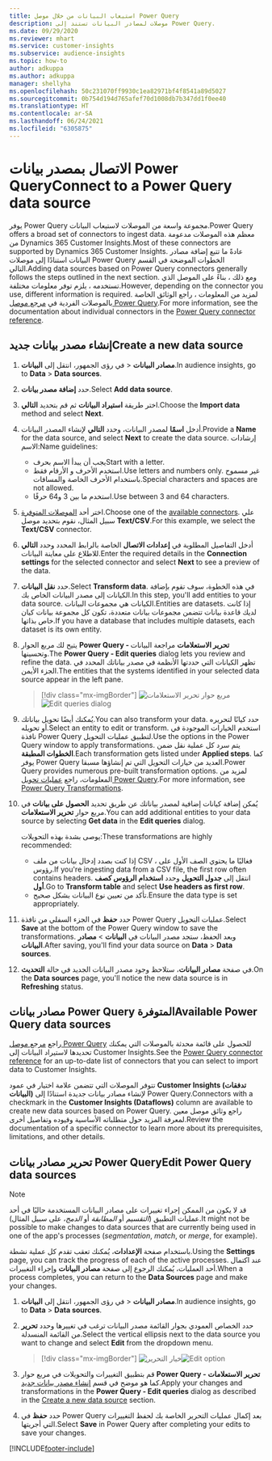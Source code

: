 ```yaml
---
title: استيعاب البيانات من خلال موصل Power Query
description: موصلات لمصادر البيانات تستند إلى Power Query.
ms.date: 09/29/2020
ms.reviewer: mhart
ms.service: customer-insights
ms.subservice: audience-insights
ms.topic: how-to
author: adkuppa
ms.author: adkuppa
manager: shellyha
ms.openlocfilehash: 50c231070ff9930c1ea82971bf4f8541a89d5027
ms.sourcegitcommit: 0b754d194d765afef70d1008db7b347dd1f0ee40
ms.translationtype: HT
ms.contentlocale: ar-SA
ms.lasthandoff: 06/24/2021
ms.locfileid: "6305875"
---
```

# <a name="connect-to-a-power-query-data-source"></a><span data-ttu-id="fca9c-103">الاتصال بمصدر بيانات Power Query</span><span class="sxs-lookup"><span data-stu-id="fca9c-103">Connect to a Power Query data source</span></span>

<span data-ttu-id="fca9c-104">يوفر Power Query مجموعة واسعة من الموصلات لاستيعاب البيانات.</span><span class="sxs-lookup"><span data-stu-id="fca9c-104">Power Query offers a broad set of connectors to ingest data.</span></span> <span data-ttu-id="fca9c-105">معظم هذه الموصلات مدعومة من Dynamics 365 Customer Insights.</span><span class="sxs-lookup"><span data-stu-id="fca9c-105">Most of these connectors are supported by Dynamics 365 Customer Insights.</span></span> <span data-ttu-id="fca9c-106">عادةً ما تتبع إضافة مصادر البيانات استنادًا إلى موصلات Power Query الخطوات الموضحة في القسم التالي.</span><span class="sxs-lookup"><span data-stu-id="fca9c-106">Adding data sources based on Power Query connectors generally follows the steps outlined in the next section.</span></span> <span data-ttu-id="fca9c-107">ومع ذلك ، بناءً على الموصل الذي تستخدمه ، يلزم توفر معلومات مختلفة.</span><span class="sxs-lookup"><span data-stu-id="fca9c-107">However, depending on the connector you use, different information is required.</span></span> <span data-ttu-id="fca9c-108">لمزيد من المعلومات ، راجع الوثائق الخاصة بالموصلات الفردية في [مرجع موصل Power Query](/power-query/connectors/).</span><span class="sxs-lookup"><span data-stu-id="fca9c-108">For more information, see the documentation about individual connectors in the [Power Query connector reference](/power-query/connectors/).</span></span>

## <a name="create-a-new-data-source"></a><span data-ttu-id="fca9c-109">إنشاء مصدر بيانات جديد</span><span class="sxs-lookup"><span data-stu-id="fca9c-109">Create a new data source</span></span>

1. <span data-ttu-id="fca9c-110">في رؤى الجمهور، انتقل إلى **البيانات‏‎** > **مصادر البيانات**.</span><span class="sxs-lookup"><span data-stu-id="fca9c-110">In audience insights, go to **Data** > **Data sources**.</span></span>

1. <span data-ttu-id="fca9c-111">حدد **إضافة مصدر بيانات**.</span><span class="sxs-lookup"><span data-stu-id="fca9c-111">Select **Add data source**.</span></span>

1. <span data-ttu-id="fca9c-112">اختر طريقة **استيراد البيانات** ثم قم بتحديد **التالي**.</span><span class="sxs-lookup"><span data-stu-id="fca9c-112">Choose the **Import data** method and select **Next**.</span></span>

1. <span data-ttu-id="fca9c-113">أدخل **اسمًا** لمصدر البيانات، وحدد **التالي** لإنشاء المصدر البيانات.</span><span class="sxs-lookup"><span data-stu-id="fca9c-113">Provide a **Name** for the data source, and select **Next** to create the data source.</span></span> <span data-ttu-id="fca9c-114">إرشادات الاسم:</span><span class="sxs-lookup"><span data-stu-id="fca9c-114">Name guidelines:</span></span> 
   - <span data-ttu-id="fca9c-115">يجب أن يبدأ الاسم بحرف</span><span class="sxs-lookup"><span data-stu-id="fca9c-115">Start with a letter.</span></span>
   - <span data-ttu-id="fca9c-116">استخدم الأحرف و الأرقام فقط.</span><span class="sxs-lookup"><span data-stu-id="fca9c-116">Use letters and numbers only.</span></span> <span data-ttu-id="fca9c-117">غير مسموح باستخدام الأحرف الخاصة والمسافات.</span><span class="sxs-lookup"><span data-stu-id="fca9c-117">Special characters and spaces are not allowed.</span></span>
   - <span data-ttu-id="fca9c-118">استخدم ما بين 3 و64 حرفًا.</span><span class="sxs-lookup"><span data-stu-id="fca9c-118">Use between 3 and 64 characters.</span></span>

1. <span data-ttu-id="fca9c-119">اختر أحد [الموصلات المتوفرة](#available-power-query-data-sources).</span><span class="sxs-lookup"><span data-stu-id="fca9c-119">Choose one of the [available connectors](#available-power-query-data-sources).</span></span> <span data-ttu-id="fca9c-120">علي سبيل المثال، نقوم بتحديد موصل **Text/CSV**.</span><span class="sxs-lookup"><span data-stu-id="fca9c-120">For this example, we select the **Text/CSV** connector.</span></span>

1. <span data-ttu-id="fca9c-121">أدخل التفاصيل المطلوبة في **إعدادات الاتصال** الخاصة بالرابط المحدد وحدد **التالي** للاطلاع على معاينة البيانات.</span><span class="sxs-lookup"><span data-stu-id="fca9c-121">Enter the required details in the **Connection settings** for the selected connector and select **Next** to see a preview of the data.</span></span>

1. <span data-ttu-id="fca9c-122">حدد **نقل البيانات**.</span><span class="sxs-lookup"><span data-stu-id="fca9c-122">Select **Transform data**.</span></span> <span data-ttu-id="fca9c-123">في هذه الخطوة، سوف تقوم بإضافة الكيانات إلى مصدر البيانات الخاص بك.</span><span class="sxs-lookup"><span data-stu-id="fca9c-123">In this step, you'll add entities to your data source.</span></span> <span data-ttu-id="fca9c-124">الكيانات هي مجموعات البيانات.</span><span class="sxs-lookup"><span data-stu-id="fca9c-124">Entities are datasets.</span></span> <span data-ttu-id="fca9c-125">إذا كانت لديك قاعدة بيانات تتضمن مجموعات بيانات متعددة، تكون كل مجموعة بيانات كيان خاص بذاتها.</span><span class="sxs-lookup"><span data-stu-id="fca9c-125">If you have a database that includes multiple datasets, each dataset is its own entity.</span></span>

1. <span data-ttu-id="fca9c-126">يتيح لك مربع الحوار **Power Query - تحرير الاستعلامات** مراجعة البيانات وتحسينها.</span><span class="sxs-lookup"><span data-stu-id="fca9c-126">The **Power Query - Edit queries** dialog lets you review and refine the data.</span></span> <span data-ttu-id="fca9c-127">تظهر الكيانات التي حددتها الأنظمة في مصدر بياناتك المحدد في الجزء الأيمن.</span><span class="sxs-lookup"><span data-stu-id="fca9c-127">The entities that the systems identified in your selected data source appear in the left pane.</span></span>

   > [!div class="mx-imgBorder"]
   > <span data-ttu-id="fca9c-128">![مربع حوار تحرير الاستعلامات](media/data-manager-configure-edit-queries.png "مربع حوار تحرير الاستعلامات")</span><span class="sxs-lookup"><span data-stu-id="fca9c-128">![Edit queries dialog](media/data-manager-configure-edit-queries.png "Edit queries dialog")</span></span>

1. <span data-ttu-id="fca9c-129">يُمكنك أيضًا تحويل بياناتك.</span><span class="sxs-lookup"><span data-stu-id="fca9c-129">You can also transform your data.</span></span> <span data-ttu-id="fca9c-130">حدد كيانًا لتحريره أو تحويله.</span><span class="sxs-lookup"><span data-stu-id="fca9c-130">Select an entity to edit or transform.</span></span> <span data-ttu-id="fca9c-131">استخدم الخيارات الموجودة في نافذة Power Query لتطبيق عمليات التحويل.</span><span class="sxs-lookup"><span data-stu-id="fca9c-131">Use the options in the Power Query window to apply transformations.</span></span> <span data-ttu-id="fca9c-132">يتم سرد كل عملية نقل ضمن **الخطوات المطبقة**.</span><span class="sxs-lookup"><span data-stu-id="fca9c-132">Each transformation gets listed under **Applied steps**.</span></span> <span data-ttu-id="fca9c-133">كما يوفر Power Query العديد من خيارات التحويل التي تم إنشاؤها مسبقا.</span><span class="sxs-lookup"><span data-stu-id="fca9c-133">Power Query provides numerous pre-built transformation options.</span></span> <span data-ttu-id="fca9c-134">لمزيد من المعلومات، راجع [عمليات تحويل Power Query](/power-query/power-query-what-is-power-query#transformations).</span><span class="sxs-lookup"><span data-stu-id="fca9c-134">For more information, see [Power Query Transformations](/power-query/power-query-what-is-power-query#transformations).</span></span>

1. <span data-ttu-id="fca9c-135">يُمكن إضافة كيانات إضافية لمصدر بياناتك عن طريق تحديد **الحصول على بيانات** في مربع حوار **تحرير الاستعلامات**.</span><span class="sxs-lookup"><span data-stu-id="fca9c-135">You can add additional entities to your data source by selecting **Get data** in the **Edit queries** dialog.</span></span>

   <span data-ttu-id="fca9c-136">يوصى بشدة بهذه التحويلات:</span><span class="sxs-lookup"><span data-stu-id="fca9c-136">These transformations are highly recommended:</span></span>

   - <span data-ttu-id="fca9c-137">إذا كنت بصدد إدخال بيانات من ملف CSV ، فغالبًا ما يحتوي الصف الأول على رؤوس.</span><span class="sxs-lookup"><span data-stu-id="fca9c-137">If you're ingesting data from a CSV file, the first row often contains headers.</span></span> <span data-ttu-id="fca9c-138">انتقل إلى **جدول التحويل** وحدد **استخدام الرؤوس كصف أول**.</span><span class="sxs-lookup"><span data-stu-id="fca9c-138">Go to **Transform table** and select **Use headers as first row**.</span></span>
   - <span data-ttu-id="fca9c-139">تأكد من تعيين نوع البيانات بشكل صحيح.</span><span class="sxs-lookup"><span data-stu-id="fca9c-139">Ensure the data type is set appropriately.</span></span>

1. <span data-ttu-id="fca9c-140">حدد **حفظ** في الجزء السفلي من نافذة Power Query عمليات التحويل.</span><span class="sxs-lookup"><span data-stu-id="fca9c-140">Select **Save** at the bottom of the Power Query window to save the transformations.</span></span> <span data-ttu-id="fca9c-141">وبعد الحفظ، ستجد مصدر البيانات في **البيانات** > **مصادر البيانات**.</span><span class="sxs-lookup"><span data-stu-id="fca9c-141">After saving, you'll find your data source on **Data** > **Data sources**.</span></span>

1. <span data-ttu-id="fca9c-142">في صفحة **مصادر البيانات**، ستلاحظ وجود مصدر البيانات الجديد في حالة **التحديث**.</span><span class="sxs-lookup"><span data-stu-id="fca9c-142">On the **Data sources** page, you'll notice the new data source is in **Refreshing** status.</span></span>

## <a name="available-power-query-data-sources"></a><span data-ttu-id="fca9c-143">مصادر بيانات Power Query المتوفرة</span><span class="sxs-lookup"><span data-stu-id="fca9c-143">Available Power Query data sources</span></span>

<span data-ttu-id="fca9c-144">راجع [مرجع موصل Power Query](/power-query/connectors/) للحصول على قائمة محدثة بالموصلات التي يمكنك تحديدها لاستيراد البيانات إلى Customer Insights.</span><span class="sxs-lookup"><span data-stu-id="fca9c-144">See the [Power Query connector reference](/power-query/connectors/) for an up-to-date list of connectors that you can select to import data to Customer Insights.</span></span> 

<span data-ttu-id="fca9c-145">تتوفر الموصلات التي تتضمن علامة اختيار في عمود **Customer Insights (تدفقات البيانات)** لإنشاء مصادر بيانات جديدة استنادًا إلى Power Query.</span><span class="sxs-lookup"><span data-stu-id="fca9c-145">Connectors with a checkmark in the **Customer Insights (Dataflows)** column are available to create new data sources based on Power Query.</span></span> <span data-ttu-id="fca9c-146">راجع وثائق موصل معين لمعرفة المزيد حول متطلباته الأساسية وقيوده وتفاصيل أخرى.</span><span class="sxs-lookup"><span data-stu-id="fca9c-146">Review the documentation of a specific connector to learn more about its prerequisites, limitations, and other details.</span></span>

## <a name="edit-power-query-data-sources"></a><span data-ttu-id="fca9c-147">تحرير مصادر بيانات Power Query</span><span class="sxs-lookup"><span data-stu-id="fca9c-147">Edit Power Query data sources</span></span>

> [!NOTE]
> <span data-ttu-id="fca9c-148">قد لا يكون من الممكن إجراء تغييرات على مصادر البيانات المستخدمة حاليًا في أحد عمليات التطبيق (*التقسيم* أو *المطابقة* أو *الدمج*، على سبيل المثال).</span><span class="sxs-lookup"><span data-stu-id="fca9c-148">It might not be possible to make changes to data sources that are currently being used in one of the app's processes (*segmentation*, *match*, or *merge*, for example).</span></span> 
>
> <span data-ttu-id="fca9c-149">باستخدام صفحة **الإعدادات**، يُمكنك تعقب تقدم كل عملية نشطة.</span><span class="sxs-lookup"><span data-stu-id="fca9c-149">Using the **Settings** page, you can track the progress of each of the active processes.</span></span> <span data-ttu-id="fca9c-150">عند اكتمال أحد العمليات، يُمكنك الرجوع إلى صفحة **مصادر البيانات** وإجراء التغييرات.</span><span class="sxs-lookup"><span data-stu-id="fca9c-150">When a process completes, you can return to the **Data Sources** page and make your changes.</span></span>

1. <span data-ttu-id="fca9c-151">في رؤى الجمهور، انتقل إلى **البيانات‏‎** > **مصادر البيانات**.</span><span class="sxs-lookup"><span data-stu-id="fca9c-151">In audience insights, go to **Data** > **Data sources**.</span></span>

2. <span data-ttu-id="fca9c-152">حدد الخصاص العمودي بجوار القائمة مصدر البيانات ترغب في تغييرها وحدد **تحرير** من القائمة المنسدلة.</span><span class="sxs-lookup"><span data-stu-id="fca9c-152">Select the vertical ellipsis next to the data source you want to change and select **Edit** from the dropdown menu.</span></span>

   > [!div class="mx-imgBorder"]
   > <span data-ttu-id="fca9c-153">![خيار التحرير](media/edit-option-data-sources.png "خيار التحرير")</span><span class="sxs-lookup"><span data-stu-id="fca9c-153">![Edit option](media/edit-option-data-sources.png "Edit option")</span></span>

3. <span data-ttu-id="fca9c-154">قم بتطبيق التغييرات والتحويلات في مربع حوار **Power Query - تحرير الاستعلامات** كما هو موضح في قسم [إنشاء مصدر بيانات جديد](#create-a-new-data-source).</span><span class="sxs-lookup"><span data-stu-id="fca9c-154">Apply your changes and transformations in the **Power Query - Edit queries** dialog as described in the [Create a new data source](#create-a-new-data-source) section.</span></span>

4. <span data-ttu-id="fca9c-155">حدد **حفظ** في Power Query بعد إكمال عمليات التحرير الخاصة بك لحفظ التغييرات التي أجريتها.</span><span class="sxs-lookup"><span data-stu-id="fca9c-155">Select **Save** in Power Query after completing your edits to save your changes.</span></span>


[!INCLUDE[footer-include](../includes/footer-banner.md)]